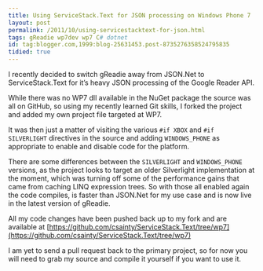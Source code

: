```yaml
---
title: Using ServiceStack.Text for JSON processing on Windows Phone 7
layout: post
permalink: /2011/10/using-servicestacktext-for-json.html
tags: gReadie wp7dev wp7 C# dotnet
id: tag:blogger.com,1999:blog-25631453.post-8735276358524795835
tidied: true
---
```



I recently decided to switch gReadie away from JSON.Net to ServiceStack.Text for it’s heavy JSON processing of the Google Reader API.  
  
While there was no WP7 dll available in the NuGet package the source was all on GitHub, so using my recently learned Git skills, I forked the project and added my own project file targeted at WP7.  
  
It was then just a matter of visiting the various `#if XBOX` and `#if SILVERLIGHT` directives in the source and adding `WINDOWS_PHONE` as appropriate to enable and disable code for the platform.  
  
There are some differences between the `SILVERLIGHT` and `WINDOWS_PHONE` versions, as the project looks to target an older Silverlight implementation at the moment, which was turning off some of the performance gains that came from caching LINQ expression trees. So with those all enabled again the code compiles, is faster than JSON.Net for my use case and is now live in the latest version of gReadie.  
  
All my code changes have been pushed back up to my fork and are available at [https://github.com/csainty/ServiceStack.Text/tree/wp7](https://github.com/csainty/ServiceStack.Text/tree/wp7)  
  
I am yet to send a pull request back to the primary project, so for now you will need to grab my source and compile it yourself if you want to use it.  
  

